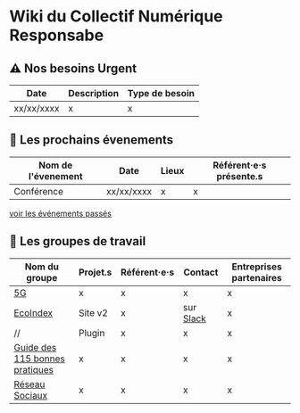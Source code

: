 # Wiki du Collectif Numérique Responsabe

## :warning: Nos besoins Urgent
Date         | Description   | Type de besoin
------------ | ------------- | -------------
xx/xx/xxxx   | x             | x

## :calendar: Les prochains évenements
Nom de l'évenement  | Date          | Lieux         | Référent·e·s présente.s
------------        | ------------- | ------------- | -------------
Conférence          | xx/xx/xxxx    | x             | x

[voir les événements passés](/events/old.md)


## :construction_worker: Les groupes de travail
Nom du groupe                                                   | Projet.s      | Référent·e·s  | Contact                               | Entreprises partenaires
------------                                                    | ------------- | ------------- | -------------                         | -------------
[5G](/projects/5g.md)                                           | x             | x             | x                                     | x
[EcoIndex](/projects/ecoindex.md)                               | Site v2       | x             | sur [Slack](https://cnumr.slack.com/) | x
 //                                                             | Plugin        | x             | x                                     | x
[Guide des 115 bonnes pratiques](/projects/bonnesPratiques.md)  | x             | x             | x                                     | x
[Réseau Sociaux](/projects/resauxSociaux.md)                    | x             | x             | x                                     | x
